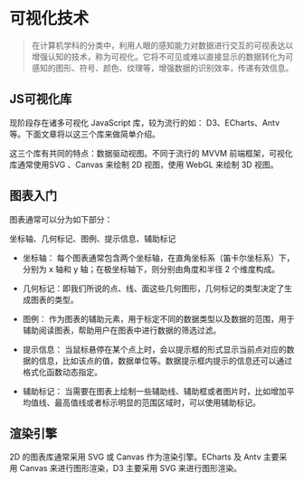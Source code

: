 # 可视化技术

> 在计算机学科的分类中，利用人眼的感知能力对数据进行交互的可视表达以增强认知的技术，称为可视化。它将不可见或难以直接显示的数据转化为可感知的图形、符号、颜色、纹理等，增强数据的识别效率，传递有效信息。

## JS可视化库

现阶段存在诸多可视化 JavaScript 库，较为流行的如： D3、ECharts、Antv等。下面文章将以这三个库来做简单介绍。

这三个库有共同的特点：数据驱动视图。不同于流行的 MVVM 前端框架，可视化库通常使用SVG 、Canvas 来绘制 2D 视图，使用 WebGL 来绘制 3D 视图。

## 图表入门

图表通常可以分为如下部分：

坐标轴、几何标记、图例、提示信息、辅助标记

- 坐标轴： 每个图表通常包含两个坐标轴，在直角坐标系（笛卡尔坐标系）下，分别为 x 轴和 y 轴；在极坐标轴下，则分别由角度和半径 2 个维度构成。

- 几何标记：即我们所说的点、线、面这些几何图形，几何标记的类型决定了生成图表的类型。

- 图例： 作为图表的辅助元素，用于标定不同的数据类型以及数据的范围，用于辅助阅读图表，帮助用户在图表中进行数据的筛选过滤。

- 提示信息： 当鼠标悬停在某个点上时，会以提示框的形式显示当前点对应的数据的信息，比如该点的值，数据单位等。数据提示框内提示的信息还可以通过格式化函数动态指定。

- 辅助标记： 当需要在图表上绘制一些辅助线、辅助框或者图片时，比如增加平均值线、最高值线或者标示明显的范围区域时，可以使用辅助标记。

## 渲染引擎

2D 的图表库通常采用 SVG 或 Canvas 作为渲染引擎。ECharts 及 Antv 主要采用 Canvas 来进行图形渲染，D3 主要采用 SVG 来进行图形渲染。


